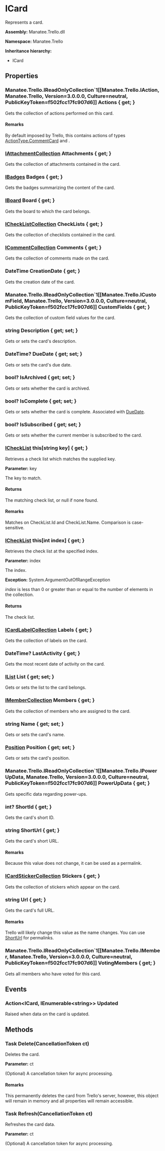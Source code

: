 # ICard

Represents a card.

**Assembly:** Manatee.Trello.dll

**Namespace:** Manatee.Trello

**Inheritance hierarchy:**

- ICard

## Properties

### Manatee.Trello.IReadOnlyCollection`1[[Manatee.Trello.IAction, Manatee.Trello, Version=3.0.0.0, Culture=neutral, PublicKeyToken=f502fcc17fc907d6]] Actions { get; }

Gets the collection of actions performed on this card.

#### Remarks

By default imposed by Trello, this contains actions of types [ActionType.CommentCard](ActionType#static-actiontype-commentcard) and .

### [IAttachmentCollection](IAttachmentCollection#iattachmentcollection) Attachments { get; }

Gets the collection of attachments contained in the card.

### [IBadges](IBadges#ibadges) Badges { get; }

Gets the badges summarizing the content of the card.

### [IBoard](IBoard#iboard) Board { get; }

Gets the board to which the card belongs.

### [ICheckListCollection](ICheckListCollection#ichecklistcollection) CheckLists { get; }

Gets the collection of checklists contained in the card.

### [ICommentCollection](ICommentCollection#icommentcollection) Comments { get; }

Gets the collection of comments made on the card.

### DateTime CreationDate { get; }

Gets the creation date of the card.

### Manatee.Trello.IReadOnlyCollection`1[[Manatee.Trello.ICustomField, Manatee.Trello, Version=3.0.0.0, Culture=neutral, PublicKeyToken=f502fcc17fc907d6]] CustomFields { get; }

Gets the collection of custom field values for the card.

### string Description { get; set; }

Gets or sets the card&#39;s description.

### DateTime? DueDate { get; set; }

Gets or sets the card&#39;s due date.

### bool? IsArchived { get; set; }

Gets or sets whether the card is archived.

### bool? IsComplete { get; set; }

Gets or sets whether the card is complete. Associated with [DueDate](ICard#datetime-duedate--get-set-).

### bool? IsSubscribed { get; set; }

Gets or sets whether the current member is subscribed to the card.

### [ICheckList](ICheckList#ichecklist) this[string key] { get; }

Retrieves a check list which matches the supplied key.

**Parameter:** key

The key to match.

#### Returns

The matching check list, or null if none found.

#### Remarks

Matches on CheckList.Id and CheckList.Name. Comparison is case-sensitive.

### [ICheckList](ICheckList#ichecklist) this[int index] { get; }

Retrieves the check list at the specified index.

**Parameter:** index

The index.

**Exception:** System.ArgumentOutOfRangeException

*index* is less than 0 or greater than or equal to the number of elements in the collection.

#### Returns

The check list.

### [ICardLabelCollection](ICardLabelCollection#icardlabelcollection) Labels { get; }

Gets the collection of labels on the card.

### DateTime? LastActivity { get; }

Gets the most recent date of activity on the card.

### [IList](IList#ilist) List { get; set; }

Gets or sets the list to the card belongs.

### [IMemberCollection](IMemberCollection#imembercollection) Members { get; }

Gets the collection of members who are assigned to the card.

### string Name { get; set; }

Gets or sets the card&#39;s name.

### [Position](Position#position) Position { get; set; }

Gets or sets the card&#39;s position.

### Manatee.Trello.IReadOnlyCollection`1[[Manatee.Trello.IPowerUpData, Manatee.Trello, Version=3.0.0.0, Culture=neutral, PublicKeyToken=f502fcc17fc907d6]] PowerUpData { get; }

Gets specific data regarding power-ups.

### int? ShortId { get; }

Gets the card&#39;s short ID.

### string ShortUrl { get; }

Gets the card&#39;s short URL.

#### Remarks

Because this value does not change, it can be used as a permalink.

### [ICardStickerCollection](ICardStickerCollection#icardstickercollection) Stickers { get; }

Gets the collection of stickers which appear on the card.

### string Url { get; }

Gets the card&#39;s full URL.

#### Remarks

Trello will likely change this value as the name changes. You can use [ShortUrl](ICard#string-shorturl--get-) for permalinks.

### Manatee.Trello.IReadOnlyCollection`1[[Manatee.Trello.IMember, Manatee.Trello, Version=3.0.0.0, Culture=neutral, PublicKeyToken=f502fcc17fc907d6]] VotingMembers { get; }

Gets all members who have voted for this card.

## Events

### Action&lt;ICard, IEnumerable&lt;string&gt;&gt; Updated

Raised when data on the card is updated.

## Methods

### Task Delete(CancellationToken ct)

Deletes the card.

**Parameter:** ct

(Optional) A cancellation token for async processing.

#### Remarks

This permanently deletes the card from Trello&#39;s server, however, this object will remain in memory and all properties will remain accessible.

### Task Refresh(CancellationToken ct)

Refreshes the card data.

**Parameter:** ct

(Optional) A cancellation token for async processing.

